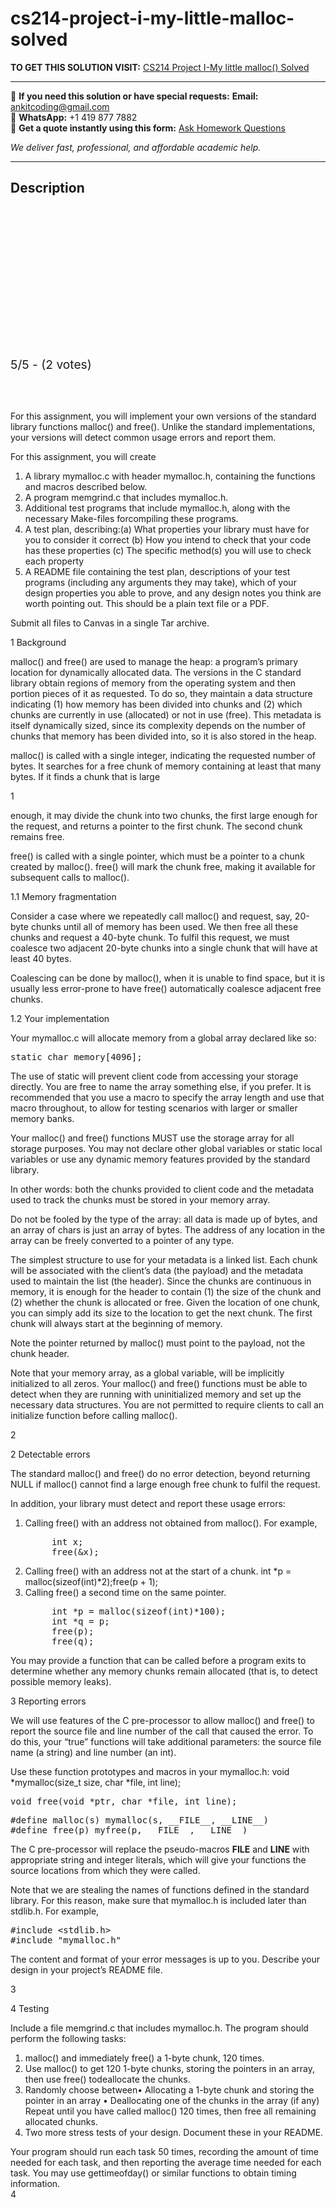 # cs214-project-i-my-little-malloc-solved
**TO GET THIS SOLUTION VISIT:** [CS214  Project I-My little malloc() Solved](https://www.ankitcodinghub.com/product/cs214-project-i-my-little-malloc-solved/)


---

📩 **If you need this solution or have special requests:** **Email:** ankitcoding@gmail.com  
📱 **WhatsApp:** +1 419 877 7882  
📄 **Get a quote instantly using this form:** [Ask Homework Questions](https://www.ankitcodinghub.com/services/ask-homework-questions/)

*We deliver fast, professional, and affordable academic help.*

---

<h2>Description</h2>



<div class="kk-star-ratings kksr-auto kksr-align-center kksr-valign-top" data-payload="{&quot;align&quot;:&quot;center&quot;,&quot;id&quot;:&quot;100125&quot;,&quot;slug&quot;:&quot;default&quot;,&quot;valign&quot;:&quot;top&quot;,&quot;ignore&quot;:&quot;&quot;,&quot;reference&quot;:&quot;auto&quot;,&quot;class&quot;:&quot;&quot;,&quot;count&quot;:&quot;2&quot;,&quot;legendonly&quot;:&quot;&quot;,&quot;readonly&quot;:&quot;&quot;,&quot;score&quot;:&quot;5&quot;,&quot;starsonly&quot;:&quot;&quot;,&quot;best&quot;:&quot;5&quot;,&quot;gap&quot;:&quot;4&quot;,&quot;greet&quot;:&quot;Rate this product&quot;,&quot;legend&quot;:&quot;5\/5 - (2 votes)&quot;,&quot;size&quot;:&quot;24&quot;,&quot;title&quot;:&quot;CS214&nbsp; Project I-My little malloc() Solved&nbsp;&quot;,&quot;width&quot;:&quot;138&quot;,&quot;_legend&quot;:&quot;{score}\/{best} - ({count} {votes})&quot;,&quot;font_factor&quot;:&quot;1.25&quot;}">

<div class="kksr-stars">

<div class="kksr-stars-inactive">
            <div class="kksr-star" data-star="1" style="padding-right: 4px">


<div class="kksr-icon" style="width: 24px; height: 24px;"></div>
        </div>
            <div class="kksr-star" data-star="2" style="padding-right: 4px">


<div class="kksr-icon" style="width: 24px; height: 24px;"></div>
        </div>
            <div class="kksr-star" data-star="3" style="padding-right: 4px">


<div class="kksr-icon" style="width: 24px; height: 24px;"></div>
        </div>
            <div class="kksr-star" data-star="4" style="padding-right: 4px">


<div class="kksr-icon" style="width: 24px; height: 24px;"></div>
        </div>
            <div class="kksr-star" data-star="5" style="padding-right: 4px">


<div class="kksr-icon" style="width: 24px; height: 24px;"></div>
        </div>
    </div>

<div class="kksr-stars-active" style="width: 138px;">
            <div class="kksr-star" style="padding-right: 4px">


<div class="kksr-icon" style="width: 24px; height: 24px;"></div>
        </div>
            <div class="kksr-star" style="padding-right: 4px">


<div class="kksr-icon" style="width: 24px; height: 24px;"></div>
        </div>
            <div class="kksr-star" style="padding-right: 4px">


<div class="kksr-icon" style="width: 24px; height: 24px;"></div>
        </div>
            <div class="kksr-star" style="padding-right: 4px">


<div class="kksr-icon" style="width: 24px; height: 24px;"></div>
        </div>
            <div class="kksr-star" style="padding-right: 4px">


<div class="kksr-icon" style="width: 24px; height: 24px;"></div>
        </div>
    </div>
</div>


<div class="kksr-legend" style="font-size: 19.2px;">
            5/5 - (2 votes)    </div>
    </div>
<div class="page" title="Page 1">
<div class="layoutArea">
<div class="column">
&nbsp;

&nbsp;

For this assignment, you will implement your own versions of the standard library functions malloc() and free(). Unlike the standard implementations, your versions will detect common usage errors and report them.

For this assignment, you will create

<ol>
<li>A library mymalloc.c with header mymalloc.h, containing the functions and macros described below.</li>
<li>A program memgrind.c that includes mymalloc.h.</li>
<li>Additional test programs that include mymalloc.h, along with the necessary Make-files forcompiling these programs.</li>
<li>A test plan, describing:(a) What properties your library must have for you to consider it correct (b) How you intend to check that your code has these properties
(c) The specific method(s) you will use to check each property
</li>
<li>A README file containing the test plan, descriptions of your test programs (including any arguments they may take), which of your design properties you able to prove, and any design notes you think are worth pointing out. This should be a plain text file or a PDF.</li>
</ol>
Submit all files to Canvas in a single Tar archive.

1 Background

malloc() and free() are used to manage the heap: a program’s primary location for dynamically allocated data. The versions in the C standard library obtain regions of memory from the operating system and then portion pieces of it as requested. To do so, they maintain a data structure indicating (1) how memory has been divided into chunks and (2) which chunks are currently in use (allocated) or not in use (free). This metadata is itself dynamically sized, since its complexity depends on the number of chunks that memory has been divided into, so it is also stored in the heap.

malloc() is called with a single integer, indicating the requested number of bytes. It searches for a free chunk of memory containing at least that many bytes. If it finds a chunk that is large

1

</div>
</div>
</div>
<div class="page" title="Page 2">
<div class="layoutArea">
<div class="column">
enough, it may divide the chunk into two chunks, the first large enough for the request, and returns a pointer to the first chunk. The second chunk remains free.

free() is called with a single pointer, which must be a pointer to a chunk created by malloc(). free() will mark the chunk free, making it available for subsequent calls to malloc().

1.1 Memory fragmentation

Consider a case where we repeatedly call malloc() and request, say, 20-byte chunks until all of memory has been used. We then free all these chunks and request a 40-byte chunk. To fulfil this request, we must coalesce two adjacent 20-byte chunks into a single chunk that will have at least 40 bytes.

Coalescing can be done by malloc(), when it is unable to find space, but it is usually less error-prone to have free() automatically coalesce adjacent free chunks.

1.2 Your implementation

Your mymalloc.c will allocate memory from a global array declared like so:

<pre>static char memory[4096];
</pre>
The use of static will prevent client code from accessing your storage directly. You are free to name the array something else, if you prefer. It is recommended that you use a macro to specify the array length and use that macro throughout, to allow for testing scenarios with larger or smaller memory banks.

Your malloc() and free() functions MUST use the storage array for all storage purposes. You may not declare other global variables or static local variables or use any dynamic memory features provided by the standard library.

In other words: both the chunks provided to client code and the metadata used to track the chunks must be stored in your memory array.

Do not be fooled by the type of the array: all data is made up of bytes, and an array of chars is just an array of bytes. The address of any location in the array can be freely converted to a pointer of any type.

The simplest structure to use for your metadata is a linked list. Each chunk will be associated with the client’s data (the payload) and the metadata used to maintain the list (the header). Since the chunks are continuous in memory, it is enough for the header to contain (1) the size of the chunk and (2) whether the chunk is allocated or free. Given the location of one chunk, you can simply add its size to the location to get the next chunk. The first chunk will always start at the beginning of memory.

Note the pointer returned by malloc() must point to the payload, not the chunk header.

Note that your memory array, as a global variable, will be implicitly initialized to all zeros. Your malloc() and free() functions must be able to detect when they are running with uninitialized memory and set up the necessary data structures. You are not permitted to require clients to call an initialize function before calling malloc().

2

</div>
</div>
</div>
<div class="page" title="Page 3">
<div class="layoutArea">
<div class="column">
2 Detectable errors

The standard malloc() and free() do no error detection, beyond returning NULL if malloc() cannot find a large enough free chunk to fulfil the request.

In addition, your library must detect and report these usage errors:

<ol>
<li>Calling free() with an address not obtained from malloc(). For example,
<pre>     int x;
     free(&amp;x);
</pre>
</li>
<li>Calling free() with an address not at the start of a chunk. int *p = malloc(sizeof(int)*2);free(p + 1);</li>
<li>Calling free() a second time on the same pointer.
<pre>     int *p = malloc(sizeof(int)*100);
     int *q = p;
     free(p);
     free(q);
</pre>
</li>
</ol>
You may provide a function that can be called before a program exits to determine whether any memory chunks remain allocated (that is, to detect possible memory leaks).

3 Reporting errors

We will use features of the C pre-processor to allow malloc() and free() to report the source file and line number of the call that caused the error. To do this, your “true” functions will take additional parameters: the source file name (a string) and line number (an int).

Use these function prototypes and macros in your mymalloc.h: void *mymalloc(size_t size, char *file, int line);

<pre>void free(void *ptr, char *file, int line);
</pre>
<pre>#define malloc(s) mymalloc(s, __FILE__, __LINE__)
#define free(p) myfree(p, __FILE__, __LINE__)
</pre>
The C pre-processor will replace the pseudo-macros __FILE__ and __LINE__ with appropriate string and integer literals, which will give your functions the source locations from which they were called.

Note that we are stealing the names of functions defined in the standard library. For this reason, make sure that mymalloc.h is included later than stdlib.h. For example,

<pre>#include &lt;stdlib.h&gt;
#include "mymalloc.h"
</pre>
The content and format of your error messages is up to you. Describe your design in your project’s README file.

3

</div>
</div>
</div>
<div class="page" title="Page 4">
<div class="layoutArea">
<div class="column">
4 Testing

Include a file memgrind.c that includes mymalloc.h. The program should perform the following tasks:

<ol>
<li>malloc() and immediately free() a 1-byte chunk, 120 times.</li>
<li>Use malloc() to get 120 1-byte chunks, storing the pointers in an array, then use free() todeallocate the chunks.</li>
<li>Randomly choose between• Allocating a 1-byte chunk and storing the pointer in an array • Deallocating one of the chunks in the array (if any)
Repeat until you have called malloc() 120 times, then free all remaining allocated chunks.
</li>
<li>Two more stress tests of your design. Document these in your README.</li>
</ol>
Your program should run each task 50 times, recording the amount of time needed for each task, and then reporting the average time needed for each task. You may use gettimeofday() or similar functions to obtain timing information.

</div>
</div>
<div class="layoutArea">
<div class="column">
4

</div>
</div>
</div>
